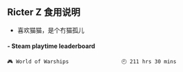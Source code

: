 ## Ricter Z 食用说明
- 喜欢猫猫，是个冇猫孤儿

<!-- steam-box start -->
#### - Steam playtime leaderboard
```text
🎮 World of Warships                 🕘 211 hrs 30 mins
```
<!-- Powered by https://github.com/YouEclipse/steam-box . -->
<!-- steam-box end -->
